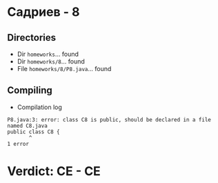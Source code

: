 # Садриев - 8
## Directories
- Dir `homeworks`... found
- Dir `homeworks/8`... found
- File `homeworks/8/P8.java`... found
## Compiling
- Compilation log
```
P8.java:3: error: class C8 is public, should be declared in a file named C8.java
public class C8 {
       ^
1 error

```
# Verdict: **CE** - CE
